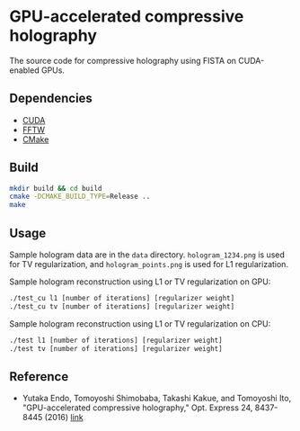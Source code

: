 # GPU-accelerated compressive holography

The source code for compressive holography using FISTA on CUDA-enabled GPUs.

## Dependencies

- [CUDA](https://developer.nvidia.com/cuda-toolkit)
- [FFTW](http://www.fftw.org/)
- [CMake](https://cmake.org/)

## Build

```sh
mkdir build && cd build
cmake -DCMAKE_BUILD_TYPE=Release ..
make
```

## Usage

Sample hologram data are in the `data` directory.
`hologram_1234.png` is used for TV regularization, and `hologram_points.png` is used for L1 regularization.

Sample hologram reconstruction using L1 or TV regularization on GPU:
```sh
./test_cu l1 [number of iterations] [regularizer weight]
./test_cu tv [number of iterations] [regularizer weight]
```

Sample hologram reconstruction using L1 or TV regularization on CPU:
```sh
./test l1 [number of iterations] [regularizer weight]
./test tv [number of iterations] [regularizer weight]
```

## Reference

- Yutaka Endo, Tomoyoshi Shimobaba, Takashi Kakue, and Tomoyoshi Ito, "GPU-accelerated compressive holography," Opt. Express 24, 8437-8445 (2016) [link](https://doi.org/10.1364/OE.24.008437)

